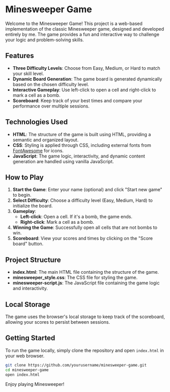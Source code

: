 # Minesweeper Game

Welcome to the Minesweeper Game! This project is a web-based implementation of the classic Minesweeper game, designed and developed entirely by me. The game provides a fun and interactive way to challenge your logic and problem-solving skills.

## Features

- **Three Difficulty Levels**: Choose from Easy, Medium, or Hard to match your skill level.
- **Dynamic Board Generation**: The game board is generated dynamically based on the chosen difficulty level.
- **Interactive Gameplay**: Use left-click to open a cell and right-click to mark a cell as a bomb.
- **Scoreboard**: Keep track of your best times and compare your performance over multiple sessions.

## Technologies Used

- **HTML**: The structure of the game is built using HTML, providing a semantic and organized layout.
- **CSS**: Styling is applied through CSS, including external fonts from [FontAwesome](https://cdnjs.cloudflare.com/ajax/libs/font-awesome/6.5.2/css/all.min.css) for icons.
- **JavaScript**: The game logic, interactivity, and dynamic content generation are handled using vanilla JavaScript.

## How to Play

1. **Start the Game**: Enter your name (optional) and click "Start new game" to begin.
2. **Select Difficulty**: Choose a difficulty level (Easy, Medium, Hard) to initialize the board.
3. **Gameplay**:
   - **Left-click**: Open a cell. If it's a bomb, the game ends.
   - **Right-click**: Mark a cell as a bomb.
4. **Winning the Game**: Successfully open all cells that are not bombs to win.
5. **Scoreboard**: View your scores and times by clicking on the "Score board" button.

## Project Structure

- **index.html**: The main HTML file containing the structure of the game.
- **minesweeper_style.css**: The CSS file for styling the game.
- **minesweeper-script.js**: The JavaScript file containing the game logic and interactivity.

## Local Storage

The game uses the browser's local storage to keep track of the scoreboard, allowing your scores to persist between sessions.

## Getting Started

To run the game locally, simply clone the repository and open `index.html` in your web browser.

```sh
git clone https://github.com/yourusername/minesweeper-game.git
cd minesweeper-game
open index.html
```

Enjoy playing Minesweeper!
